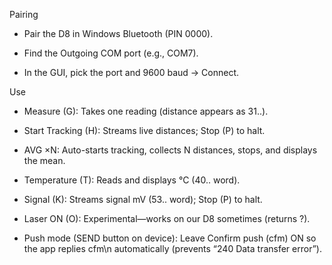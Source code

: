 Pairing



* Pair the D8 in Windows Bluetooth (PIN 0000).



* Find the Outgoing COM port (e.g., COM7).



* In the GUI, pick the port and 9600 baud → Connect.



Use



* Measure (G): Takes one reading (distance appears as 31..).



* Start Tracking (H): Streams live distances; Stop (P) to halt.



* AVG ×N: Auto-starts tracking, collects N distances, stops, and displays the mean.



* Temperature (T): Reads and displays °C (40.. word).



* Signal (K): Streams signal mV (53.. word); Stop (P) to halt.



* Laser ON (O): Experimental—works on our D8 sometimes (returns ?).



* Push mode (SEND button on device): Leave Confirm push (cfm) ON so the app replies cfm\\n automatically (prevents “240 Data transfer error”).
